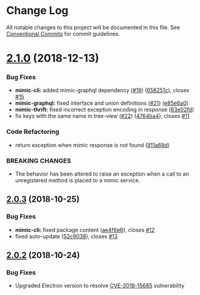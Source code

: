 # Change Log

All notable changes to this project will be documented in this file.
See [Conventional Commits](https://conventionalcommits.org) for commit guidelines.

<a name="2.1.0"></a>
# [2.1.0](https://github.com/creditkarma/Mimic/compare/v2.0.3...v2.1.0) (2018-12-13)


### Bug Fixes

* **mimic-cli:** added mimic-graphql dependency ([#19](https://github.com/creditkarma/Mimic/issues/19)) ([658251c](https://github.com/creditkarma/Mimic/commit/658251c)), closes [#15](https://github.com/creditkarma/Mimic/issues/15)
* **mimic-graphql:** fixed interface and union definitions ([#21](https://github.com/creditkarma/Mimic/issues/21)) ([e85e6a0](https://github.com/creditkarma/Mimic/commit/e85e6a0))
* **mimic-thrift:** fixed incorrect exception encoding in response ([83e02fd](https://github.com/creditkarma/Mimic/commit/83e02fd))
* fix keys with the same name in tree-view ([#22](https://github.com/creditkarma/Mimic/issues/22)) ([4764ba4](https://github.com/creditkarma/Mimic/commit/4764ba4)), closes [#11](https://github.com/creditkarma/Mimic/issues/11)


### Code Refactoring

* return exception when mimic response is not found ([911a69d](https://github.com/creditkarma/Mimic/commit/911a69d))


### BREAKING CHANGES

* The behavior has been altered to raise an exception when a call to an unregistered method is placed to a mimic service.





<a name="2.0.3"></a>
## [2.0.3](https://github.com/creditkarma/Mimic/compare/v2.0.2...v2.0.3) (2018-10-25)


### Bug Fixes

* **mimic-cli:** fixed package content ([ae4f6e6](https://github.com/creditkarma/Mimic/commit/ae4f6e6)), closes [#12](https://github.com/creditkarma/Mimic/issues/12)
* fixed auto-update ([52c9038](https://github.com/creditkarma/Mimic/commit/52c9038)), closes [#13](https://github.com/creditkarma/Mimic/issues/13)





<a name="2.0.2"></a>
## [2.0.2](https://github.com/creditkarma/Mimic/compare/v2.0.0...v2.0.2) (2018-10-24)

### Bug Fixes

* Upgraded Electron version to resolve [CVE-2018-15685](https://nvd.nist.gov/vuln/detail/CVE-2018-15685) vulnerability
